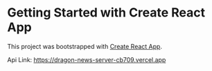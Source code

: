 # Getting Started with Create React App

This project was bootstrapped with [Create React App](https://github.com/facebook/create-react-app).

Api Link: https://dragon-news-server-cb709.vercel.app
